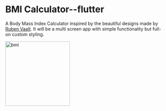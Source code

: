 # BMI Calculator--flutter

A Body Mass Index Calculator inspired by the beautiful designs made by [Ruben Vaalt](https://dribbble.com/shots/4585382-Simple-BMI-Calculator). It will be a multi screen app with simple functionality but full-on custom styling.

<img width="202" alt="bmi" src="https://user-images.githubusercontent.com/76092169/145618946-cfd2c7af-9292-40fe-a32a-93c5bbbcd48a.PNG">
